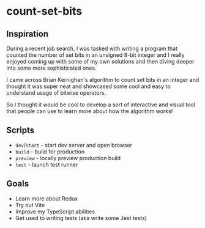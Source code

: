 # count-set-bits

## Inspiration

During a recent job search, I was tasked with writing a program that counted the number of set bits in an unsigned 8-bit integer
and I really enjoyed coming up with some of my own solutions and then diving deeper into some more sophisticated ones.

I came across Brian Kernighan's algorithm to count set bits in an integer and thought it was super neat and showcased
some cool and easy to understand usage of bitwise operators.

So I thought it would be cool to develop a sort of interactive and visual tool that people can use to learn more about how the algorithm works!

## Scripts

- `dev`/`start` - start dev server and open browser
- `build` - build for production
- `preview` - locally preview production build
- `test` - launch test runner

## Goals

- Learn more about Redux
- Try out Vite
- Improve my TypeScript abilities
- Get used to writing tests (aka write some Jest tests)
